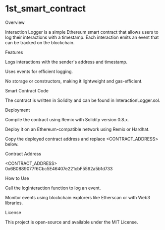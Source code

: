# 1st_smart_contract

Overview

Interaction Logger is a simple Ethereum smart contract that allows users to log their interactions with a timestamp. Each interaction emits an event that can be tracked on the blockchain.

Features

Logs interactions with the sender's address and timestamp.

Uses events for efficient logging.

No storage or constructors, making it lightweight and gas-efficient.

Smart Contract Code

The contract is written in Solidity and can be found in InteractionLogger.sol.

Deployment

Compile the contract using Remix with Solidity version 0.8.x.

Deploy it on an Ethereum-compatible network using Remix or Hardhat.

Copy the deployed contract address and replace <CONTRACT_ADDRESS> below.

Contract Address

<CONTRACT_ADDRESS> 0x6B0889077f6Cbc5E46407e221cbF5592a5b1d733

How to Use

Call the logInteraction function to log an event.

Monitor events using blockchain explorers like Etherscan or with Web3 libraries.

License

This project is open-source and available under the MIT License.

